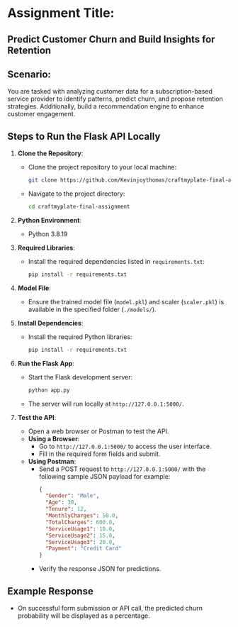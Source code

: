# Assignment Title:
## Predict Customer Churn and Build Insights for Retention

## Scenario:
You are tasked with analyzing customer data for a subscription-based service provider to identify patterns, predict churn, and propose retention strategies. Additionally, build a recommendation engine to enhance customer engagement.


## Steps to Run the Flask API Locally

1. **Clone the Repository**:
   - Clone the project repository to your local machine:
     ```bash
     git clone https://github.com/Kevinjoythomas/craftmyplate-final-assignment
     ```
   - Navigate to the project directory:
     ```bash
     cd craftmyplate-final-assignment
     ```

2. **Python Environment**:
   - Python 3.8.19

3. **Required Libraries**:
   - Install the required dependencies listed in `requirements.txt`:
     ```bash
     pip install -r requirements.txt
     ```

4. **Model File**:
   - Ensure the trained model file (`model.pkl`) and scaler (`scaler.pkl`) is available in the specified folder (`./models/`).

5. **Install Dependencies**:
   - Install the required Python libraries:
     ```bash
     pip install -r requirements.txt
     ```

6. **Run the Flask App**:
   - Start the Flask development server:
     ```bash
     python app.py
     ```
   - The server will run locally at `http://127.0.0.1:5000/`.

7. **Test the API**:
   - Open a web browser or Postman to test the API.
   - **Using a Browser**:
     - Go to `http://127.0.0.1:5000/` to access the user interface.
     - Fill in the required form fields and submit.
   - **Using Postman**:
     - Send a POST request to `http://127.0.0.1:5000/` with the following sample JSON payload for example:
       ```json
       {
         "Gender": "Male",
         "Age": 30,
         "Tenure": 12,
         "MonthlyCharges": 50.0,
         "TotalCharges": 600.0,
         "ServiceUsage1": 10.0,
         "ServiceUsage2": 15.0,
         "ServiceUsage3": 20.0,
         "Payment": "Credit Card"
       }
       ```
     - Verify the response JSON for predictions.


## Example Response
- On successful form submission or API call, the predicted churn probability will be displayed as a percentage.

